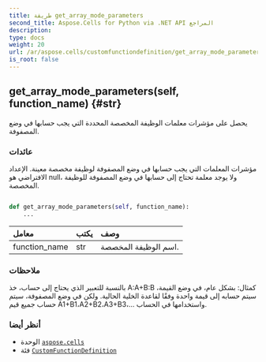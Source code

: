 ```yaml
---
title: طريقة get_array_mode_parameters
second_title: Aspose.Cells for Python via .NET API المراجع
description:
type: docs
weight: 20
url: /ar/aspose.cells/customfunctiondefinition/get_array_mode_parameters/
is_root: false
---
```

##  get_array_mode_parameters(self, function_name) {#str}
يحصل على مؤشرات معلمات الوظيفة المخصصة المحددة التي يجب حسابها في وضع المصفوفة.


###  عائدات

مؤشرات المعلمات التي يجب حسابها في وضع المصفوفة لوظيفة مخصصة معينة.
الإعداد الافتراضي هو null، ولا يوجد معلمة تحتاج إلى حسابها في وضع المصفوفة للوظيفة المخصصة.


```python

def get_array_mode_parameters(self, function_name):
    ...
```


| معامل| يكتب| وصف|
| :- | :- | :- |
| function_name | str | اسم الوظيفة المخصصة.|
###  ملاحظات

بالنسبة للتعبير الذي يحتاج إلى حساب، خذ A:A+B:B كمثال:
بشكل عام، في وضع القيمة، سيتم حسابه إلى قيمة واحدة وفقًا لقاعدة الخلية الحالية.
ولكن في وضع المصفوفة، سيتم حساب جميع قيم A1+B1،A2+B2،A3+B3،... واستخدامها في الحساب.


###  أنظر أيضا
* الوحدة [`aspose.cells`](../../)
* فئة [`CustomFunctionDefinition`](/cells/python-net/ar/aspose.cells/customfunctiondefinition)
